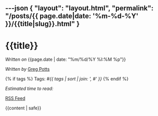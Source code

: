 ---json
{
"layout": "layout.html",
"permalink": "/posts/{{ page.date|date: '%m-%d-%Y' }}/{{title|slug}}.html"
}
---

# {{title}}

_Written on_ {{page.date | date: "%m/%d/%Y %I:%M %p"}}

_Written by_ [Greg Potts](mailto:pottsga@gmail.com)

{% if tags %}
Tags: _#{{ tags | sort | join: ', #' }}_
{% endif %}

<p id="timeToRead"><em>Estimated time to read:</em> </p>

<p><a href="/rss.xml">RSS Feed</a></p>

<article id="content" class="mt-5">
  {{content | safe}}
</article>

<script src="/static/js/includes/post.js"></script>
